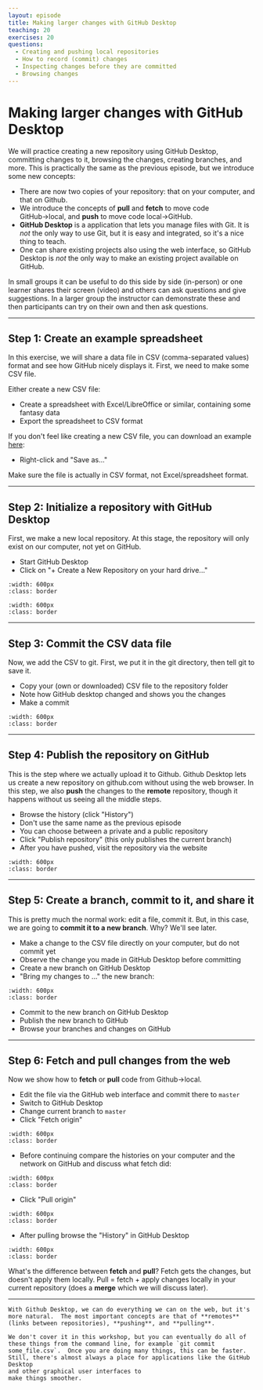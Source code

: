 ```yaml
---
layout: episode
title: Making larger changes with GitHub Desktop
teaching: 20
exercises: 20
questions:
  - Creating and pushing local repositories
  - How to record (commit) changes
  - Inspecting changes before they are committed
  - Browsing changes
---
```


# Making larger changes with GitHub Desktop

We will practice creating a new repository using GitHub Desktop, committing
changes to it, browsing the changes, creating branches, and more.
This is practically the same as the previous episode, but we introduce
some new concepts:

- There are now two copies of your repository: that on your computer,
  and that on Github.
- We introduce the concepts of **pull** and **fetch** to move code
  GitHub→local, and **push** to move code local→GitHub.
- **GitHub Desktop** is a application that lets you manage files with
  Git. It is *not* the only way to use Git, but it is easy and
  integrated, so it's a nice thing to teach.
- One can share existing projects also using the web interface, so GitHub Desktop
  is *not* the only way to make an existing project available on GitHub.

In small groups it can be useful to do this side by side (in-person) or one
learner shares their screen (video) and others can ask questions and give
suggestions. In a larger group the instructor can demonstrate these and then
participants can try on their own and then ask questions.

---

## Step 1: Create an example spreadsheet

In this exercise, we will share a data file in CSV (comma-separated
values) format and see how GitHub nicely displays it. First, we
need to make some CSV file.

Either create a new CSV file:
- Create a spreadsheet with Excel/LibreOffice or similar, containing some fantasy data
- Export the spreadsheet to CSV format

If you don't feel like creating a new CSV file, you can download an example
[here](https://raw.githubusercontent.com/coderefinery/github-without-command-line/master/data/academy-award-female.csv):
- Right-click and "Save as..."

Make sure the file is actually in CSV format, not Excel/spreadsheet
format.

---

## Step 2: Initialize a repository with GitHub Desktop

First, we make a new local repository. At this stage, the repository
will only exist on our computer, not yet on GitHub.

- Start GitHub Desktop
- Click on "+ Create a New Repository on your hard drive..."

```{image} /img/creating-using-desktop/before-create.png
:width: 600px
:class: border
```

```{image} /img/creating-using-desktop/creating.png
:width: 600px
:class: border
```

---

## Step 3: Commit the CSV data file

Now, we add the CSV to git.  First, we put it in the git directory,
then tell git to save it.

- Copy your (own or downloaded) CSV file to the repository folder
- Note how GitHub desktop changed and shows you the changes
- Make a commit

```{image} /img/creating-using-desktop/diff-before-commit.png
:width: 600px
:class: border
```

---

## Step 4: Publish the repository on GitHub

This is the step where we actually upload it to Github.  Github
Desktop lets us create a new repository on github.com without using
the web browser.  In this step, we also **push** the changes to the
**remote** repository, though it happens without us seeing all the
middle steps.

- Browse the history (click "History")
- Don't use the same name as the previous episode
- You can choose between a private and a public repository
- Click "Publish repository" (this only publishes the current branch)
- After you have pushed, visit the repository via the website

```{image} /img/creating-using-desktop/publish.png
:width: 600px
:class: border
```

---

## Step 5: Create a branch, commit to it, and share it

This is pretty much the normal work: edit a file, commit it.  But, in
this case, we are going to **commit it to a new branch**.  Why?  We'll see
later.

- Make a change to the CSV file directly on your computer, but do not commit yet
- Observe the change you made in GitHub Desktop before committing
- Create a new branch on GitHub Desktop
- "Bring my changes to ..." the new branch:

```{image} /img/creating-using-desktop/switch-branch.png
:width: 600px
:class: border
```

- Commit to the new branch on GitHub Desktop
- Publish the new branch to GitHub
- Browse your branches and changes on GitHub

---

## Step 6: Fetch and pull changes from the web

Now we show how to **fetch** or **pull** code from Github→local.

- Edit the file via the GitHub web interface and commit there to `master`
- Switch to GitHub Desktop
- Change current branch to `master`
- Click "Fetch origin"

```{image} /img/creating-using-desktop/fetch-origin.png
:width: 600px
:class: border
```

- Before continuing compare the histories on your computer and the network on GitHub and discuss what fetch did:

```{image} /img/creating-using-desktop/network.png
:width: 600px
:class: border
```

- Click "Pull origin"

```{image} /img/creating-using-desktop/pull-origin.png
:width: 600px
:class: border
```

- After pulling browse the "History" in GitHub Desktop

```{image} /img/creating-using-desktop/after-pull.png
:width: 600px
:class: border
```

What's the difference between **fetch** and **pull**?  Fetch gets the
changes, but doesn't apply them locally.  Pull = fetch + apply changes
locally in your current repository (does a **merge** which we will
discuss later).

---

```{admonition} Summary
With Github Desktop, we can do everything we can on the web, but it's
more natural.  The most important concepts are that of **remotes**
(links between repositories), **pushing**, and **pulling**.

We don't cover it in this workshop, but you can eventually do all of
these things from the command line, for example `git commit
some_file.csv`.  Once you are doing many things, this can be faster.
Still, there's almost always a place for applications like the GitHub Desktop
and other graphical user interfaces to
make things smoother.
```
